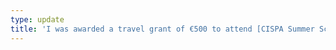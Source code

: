 ```yaml
---
type: update
title: 'I was awarded a travel grant of €500 to attend [CISPA Summer School in Trustworthy AI](https://cispa.de/en/summer-school-2022), Saarbrücken, Germany.'
---
```

